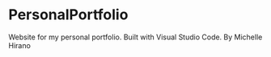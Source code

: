 # PersonalPortfolio

Website for my personal portfolio. Built with Visual Studio Code.
By Michelle Hirano

